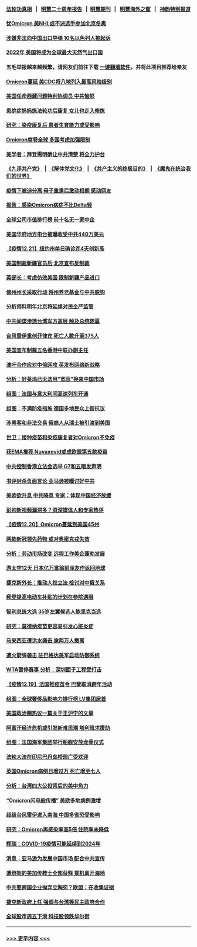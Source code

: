 #### [法轮功真相](https://github.com/gfw-breaker/truth/blob/master/README.md?t=0) &nbsp;&nbsp;|&nbsp;&nbsp; [明慧二十周年报告](https://github.com/gfw-breaker/mh-reports/blob/master/README.md?t=0) &nbsp;&nbsp;|&nbsp;&nbsp;[明慧期刊](https://github.com/gfw-breaker/mh-qikan) &nbsp;&nbsp;|&nbsp;&nbsp; [明慧海外之窗](https://github.com/gfw-breaker/mh-news/blob/master/README.md?t=0) &nbsp;&nbsp;|&nbsp;&nbsp; [神韵特别报道](https://github.com/gfw-breaker/mh-news/blob/master/shenyun.md?t=0)
#### [忧Omicron 美NHL或不派选手参加北京冬奥](../pages/nsc418/n13451494.md?t=12221150) 
#### [涉嫌非法向中国出口导弹 10名以色列人被起诉](../pages/nsc418/n13451751.md?t=12221150) 
#### [2022年 美国将成为全球最大天然气出口国](../pages/nsc418/n13451457.md?t=12221150) 
#### 五毛举报越来越频繁，请网友们前往下载 [一键翻墙软件](https://github.com/gfw-breaker/ssr-accounts)，并将此项目推荐给亲友
#### [Omicron蔓延 美CDC将八地列入最高风险级别](../pages/nsc418/n13451404.md?t=12221150) 
#### [美国任命西藏问题特别协调员 中共恼怒](../pages/nsc418/n13451284.md?t=12221150) 
#### [患绝症妈妈炼法轮功后康复 女儿也走入修炼](../pages/nsc418/n13444178.md?t=12221150) 
#### [研究：染疫康复后 患者生育能力或受影响](../pages/nsc418/n13451158.md?t=12221150) 
#### [Omicron席卷全球 多国考虑加强限制](../pages/nsc418/n13451148.md?t=12221150) 
#### [美学者：拜登需明确让中共清楚 将全力护台](../pages/nsc418/n13450739.md?t=12221150) 
#### [《九评共产党》](https://github.com/begood0513/9ping.md/blob/master/README.md) &nbsp;|&nbsp; [《解体党文化》](../../../../jtdwh.md/blob/master/README.md)  &nbsp;|&nbsp; [《共产主义的终极目的》](../../../../gczydzjmd.md/blob/master/README.md) &nbsp;|&nbsp; [《魔鬼在统治我们的世界》](../../../../mgztzwmdsj.md/blob/master/README.md) 
#### [疫情下被迫分离 母子重逢后激动相拥 感动网友](../pages/nsc418/n13449653.md?t=12221150) 
#### [报告：感染Omicron病症不比Delta轻](../pages/nsc418/n13450837.md?t=12221150) 
#### [全球公司市值排行榜 前十名无一家中企](../pages/nsc418/n13451012.md?t=12221150) 
#### [美国华府地方电台被曝收受中共440万美元](../pages/nsc418/n13450939.md?t=12221150) 
#### [【疫情12.21】纽约州单日确诊连4天创新高](../pages/nsc418/n13450552.md?t=12221150) 
#### [美国制裁新疆官员后 北京宣布反制裁](../pages/nsc418/n13450586.md?t=12221150) 
#### [英部长：考虑仿效美国 限制新疆产品进口](../pages/nsc418/n13450317.md?t=12221150) 
#### [佛州州长采取行动 将州养老基金与中共脱钩](../pages/nsc418/n13450078.md?t=12221150) 
#### [分析师料明年北京将延续对民企严监管](../pages/nsc418/n13449839.md?t=12221150) 
#### [中共间谍渗透台湾军方高层 触及总统随扈](../pages/nsc418/n13449173.md?t=12221150) 
#### [台风雷伊重创菲律宾 死亡人数升至375人](../pages/nsc418/n13449302.md?t=12221150) 
#### [美国宣布制裁五名香港中联办副主任](../pages/nsc418/n13449451.md?t=12221150) 
#### [澳吁合作应对中俄网攻 英发布网络新战略](../pages/nsc418/n13449599.md?t=12221150) 
#### [分析：好莱坞已无法用“宽容”换来中国市场](../pages/nsc418/n13449059.md?t=12221150) 
#### [组图：法国与意大利间高速列车开通](../pages/nsc418/n13448276.md?t=12221150) 
#### [组图：不满防疫措施 德国多地民众上街抗议](../pages/nsc418/n13448104.md?t=12221150) 
#### [涉黑客和非法交易 俄商人从瑞士被引渡到美国](../pages/nsc418/n13449139.md?t=12221150) 
#### [世卫：接种疫苗和染疫康复者对Omicron不免疫](../pages/nsc418/n13449209.md?t=12221150) 
#### [获EMA推荐 Nuvaxovid或成欧盟第五款疫苗](../pages/nsc418/n13448762.md?t=12221150) 
#### [中共控制香港立法会选举 G7和五眼发声明](../pages/nsc418/n13448939.md?t=12221150) 
#### [书评封杀负面言论 亚马逊被曝讨好中共](../pages/nsc418/n13448949.md?t=12221150) 
#### [美欧欲升息 中共降息 专家：体现中国经济放缓](../pages/nsc418/n13448393.md?t=12221150) 
#### [彭帅新视频漏洞多？资深媒体人和专家热评](../pages/nsc418/n13448312.md?t=12221150) 
#### [【疫情12.20】Omicron蔓延到美国45州](../pages/nsc418/n13448318.md?t=12221150) 
#### [两款新冠领先药物 或对奥密克戎失效](../pages/nsc418/n13448275.md?t=12221150) 
#### [分析：劳动市场改变 远程工作美企蓬勃发展](../pages/nsc418/n13448081.md?t=12221150) 
#### [游太空12天 日本亿万富翁前泽友作返回地球](../pages/nsc418/n13447595.md?t=12221150) 
#### [捷克新外长：推动人权立法 检讨对中俄关系](../pages/nsc418/n13447908.md?t=12221150) 
#### [拜登提高电动车补贴的计划在参院遇阻](../pages/nsc418/n13447523.md?t=12221150) 
#### [智利总统大选 35岁左翼候选人鲍里克当选](../pages/nsc418/n13447330.md?t=12221150) 
#### [研究：莫德纳疫苗更容易引发心脏炎症](../pages/nsc418/n13446725.md?t=12221150) 
#### [马来西亚遭洪水袭击 逾两万人撤离](../pages/nsc418/n13446708.md?t=12221150) 
#### [遭火箭弹袭击 驻巴格达美军启动防御系统](../pages/nsc418/n13446633.md?t=12221150) 
#### [WTA暂停赛事 分析：深圳面子工程受打击](../pages/nsc418/n13446566.md?t=12221150) 
#### [【疫情12.19】法国推疫苗令 巴黎取消跨年活动](../pages/nsc418/n13446348.md?t=12221150) 
#### [组图：全球奢侈品影响力排行榜 LV集团居首](../pages/nsc418/n13438184.md?t=12221150) 
#### [美国政治圈热议一篇关于王沪宁的文章](../pages/nsc418/n13445915.md?t=12221150) 
#### [阿富汗经济危机或引发新难民潮 塔利班求援助](../pages/nsc418/n13445889.md?t=12221150) 
#### [组图：法国海军集团举行船舰安放龙骨仪式](../pages/nsc418/n13445186.md?t=12221150) 
#### [法轮大法在印尼巴丹岛校园广受欢迎](../pages/nsc418/n13445740.md?t=12221150) 
#### [英国Omicron病例日增过万 死亡增至七人](../pages/nsc418/n13445699.md?t=12221150) 
#### [分析：台湾四大公投背后的美中角力](../pages/nsc418/n13445697.md?t=12221150) 
#### [“Omicron闪电般传播” 美欧多地病例激增](../pages/nsc418/n13445410.md?t=12221150) 
#### [超级台风雷伊进入南海 中国多省恐受影响](../pages/nsc418/n13445412.md?t=12221150) 
#### [研究：Omicron再感染率高5倍 住院率未降低](../pages/nsc418/n13445199.md?t=12221150) 
#### [辉瑞：COVID-19疫情可能延续到2024年](../pages/nsc418/n13445051.md?t=12221150) 
#### [消息：亚马逊为发展中国市场 配合中共宣传](../pages/nsc418/n13444762.md?t=12221150) 
#### [遭绑架的美加传教士全部获释 乘机离开海地](../pages/nsc418/n13444495.md?t=12221150) 
#### [中共要跨国企业抛弃立陶宛？欧盟：在收集证据](../pages/nsc418/n13444301.md?t=12221150) 
#### [捷克新政府上任 强调与台湾等民主政府合作](../pages/nsc418/n13444282.md?t=12221150) 
#### [全球股市周五下滑 科技股领跌华尔街](../pages/nsc418/n13443984.md?t=12221150) 

----
#### [ >>> 更早内容 <<< ](../indexes/nsc418-earlier.md)
